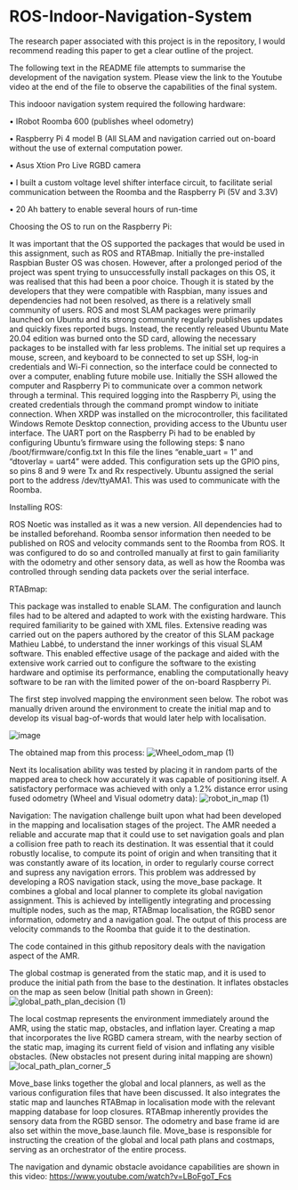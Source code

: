 # ROS-Indoor-Navigation-System
The research paper associated with this project is in the repository, I would recommend reading this paper to get a clear outline of the project.


The following text in the README file attempts to summarise the development of the navigation system. Please view the link to the Youtube video at the end of the file to observe the capabilities of the final system.

This indooor navigation system required the following hardware:

• IRobot Roomba 600 (publishes wheel odometry)

• Raspberry Pi 4 model B (All SLAM and navigation carried out on-board without the use of external computation power.

• Asus Xtion Pro Live RGBD camera

• I built a custom voltage level shifter interface circuit, to facilitate serial communication between the Roomba and the Raspberry Pi (5V and 3.3V)

• 20 Ah battery to enable several hours of run-time

Choosing the OS to run on the Raspberry Pi:

It was important that the OS supported the packages that would 
be used in this assignment, such as ROS and RTABmap. Initially the pre-installed Raspbian Buster OS
was chosen. However, after a prolonged period of the project was spent trying to unsuccessfully
install packages on this OS, it was realised that this had been a poor choice.
Though it is stated by the developers that they were compatible with Raspbian, many issues and dependencies had not 
been resolved, as there is a relatively small community of users. ROS and most SLAM packages were 
primarily launched on Ubuntu and its strong community regularly publishes updates and quickly 
fixes reported bugs. Instead, the recently released Ubuntu Mate 20.04 edition was burned onto the 
SD card, allowing the necessary packages to be installed with far less problems.
The initial set up requires a mouse, screen, and keyboard to 
be connected to set up SSH, log-in credentials and Wi-Fi connection, so the interface could be 
connected to over a computer, enabling future mobile use. Initially the SSH allowed the computer 
and Raspberry Pi to communicate over a common network through a terminal. This required logging 
into the Raspberry Pi, using the created credentials through the command prompt window to 
initiate connection. When XRDP was installed on the microcontroller, this facilitated Windows 
Remote Desktop connection, providing access to the Ubuntu user interface. The UART port on the 
Raspberry Pi had to be enabled by configuring Ubuntu’s firmware using the following steps:
$ nano /boot/firmware/config.txt
In this file the lines “enable_uart = 1” and “dtoverlay = uart4” were added. This configuration sets up 
the GPIO pins, so pins 8 and 9 were Tx and Rx respectively. Ubuntu assigned the serial port to the 
address /dev/ttyAMA1. This was used to communicate with the Roomba.

Installing ROS:

ROS Noetic was installed as it was a new version. All dependencies had to be installed beforehand. Roomba sensor information then needed to be published on ROS and velocity commands sent to the Roomba from ROS. It was configured to do so and controlled manually at first to gain familiarity with the odometry and other sensory data, as well as how the Roomba was controlled through sending data packets over the serial interface.

RTABmap:

This package was installed to enable SLAM. The configuration and launch files had to be altered and adapted to work with the existing hardware. This required familiarity to be gained with XML files. Extensive reading was carried out on the papers authored by the creator of this SLAM package ‪Mathieu Labbé, to understand the inner workings of this visual SLAM software. This enabled effective usage of the package and aided with the extensive work carried out to configure the software to the existing hardware and optimise its performance, enabling the computationally heavy software to be ran with the limited power of the on-board Raspberry Pi.

The first step involved mapping the environment seen below. The robot was manually driven around the environment to create the initial map and to develop its visual bag-of-words that would later help with localisation.
 
![image](https://user-images.githubusercontent.com/86829520/151217551-51ed2990-78cd-410c-a529-1bdd8cb1fb44.png)

The obtained map from this process:
![Wheel_odom_map (1)](https://user-images.githubusercontent.com/86829520/151218846-9ce25291-2f7c-425d-9dfa-ccd7ab473cee.png)

Next its localisation ability was tested by placing it in random parts of the mapped area to check how accurately it was capable of positioning itself. A satisfactory performace was achieved with only a 1.2% distance error using fused odometry (Wheel and Visual odometry data):
![robot_in_map (1)](https://user-images.githubusercontent.com/86829520/151371823-42423dc4-1a7e-4ee7-91de-f08102cf2ce3.png)

Navigation:
The navigation challenge built upon what had been developed in the mapping and localisation stages 
of the project. The AMR needed a reliable and accurate map that it could use to set navigation goals 
and plan a collision free path to reach its destination. It was essential that it could robustly localise, 
to compute its point of origin and when transiting that it was constantly aware of its location, in 
order to regularly course correct and supress any navigation errors. This problem was addressed by 
developing a ROS navigation stack, using the move_base package. It combines a global and local 
planner to complete its global navigation assignment. This is achieved by intelligently integrating and 
processing multiple nodes, such as the map, RTABmap localisation, the RGBD senor information, 
odometry and a navigation goal. The output of this process are velocity commands to the Roomba
that guide it to the destination.

The code contained in this github repository deals with the navigation aspect of the AMR.

The global costmap is generated from the static map, and it is used to produce the initial path from the 
base to the destination. It inflates obstacles on the map as seen below (Initial path shown in Green):
![global_path_plan_decision (1)](https://user-images.githubusercontent.com/86829520/151380521-535bb817-2424-4ab6-b701-ddf780b390be.png)

The local costmap represents the environment immediately around the AMR, using the static map,
obstacles, and inflation layer. Creating a map that incorporates the live RGBD camera stream, with 
the nearby section of the static map, imaging its current field of vision and inflating any visible 
obstacles. (New obstacles not present during inital mapping are shown)
![local_path_plan_corner_5](https://user-images.githubusercontent.com/86829520/151381141-d3dfa4b0-458c-4de1-83dd-9b09fc3e3204.png)


Move_base links together the global and local planners, as well as the various 
configuration files that have been discussed. It also integrates the static map and launches RTABmap 
in localisation mode with the relevant mapping database for loop closures. RTABmap inherently 
provides the sensory data from the RGBD sensor. The odometry and base frame id are also set
within the move_base.launch file. Move_base is responsible for instructing the creation of the global 
and local path plans and costmaps, serving as an orchestrator of the entire process.


The navigation and dynamic obstacle avoidance capabilities are shown in this video:
https://www.youtube.com/watch?v=LBoFgoT_Fcs


